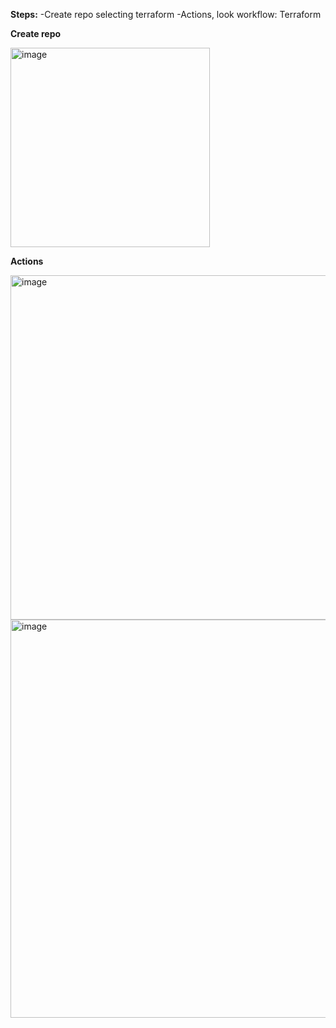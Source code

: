 **Steps:**
-Create repo selecting terraform
-Actions, look workflow: Terraform

**Create repo**

<img width="319" alt="image" src="https://github.com/user-attachments/assets/74709663-8727-4178-b4f6-633ca376f18d" />

**Actions**

<img width="551" alt="image" src="https://github.com/user-attachments/assets/202ac8e7-ddc0-43d4-b53a-2d60d3a2ddf9" />

<img width="637" alt="image" src="https://github.com/user-attachments/assets/a629902e-a2bd-48f7-b7b2-23e19910f312" />



